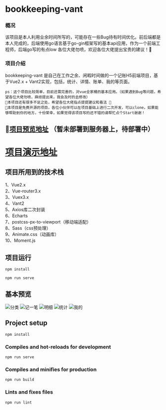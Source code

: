 # bookkeeping-vant
### 概况
   该项目是本人利用业余时间所写的，可能存在一些Bug待有时间优化。前后端都是本人完成的，后端使用go语言基于go-gin框架写的基本api应用，作为一个前端工程师，后端go写的有点low
各位大佬勿喷，欢迎各位大佬提出宝贵的建议！🙏
### 项目介绍
bookkeeping-vant 是自己在工作之余、闲暇时间做的一个记账H5前端项目，基于Vue2.x + Vant2实现，包括，统计、详情、账单、我的等页面。
```
ps：这个项目比较简单，目前还需完善的，对vue全家桶的基本应用。（如果遇到Bug等问题，希望各位大佬勿喷，麻烦提出来，我会及时的去修改）
📌本项目还有很多不足之处，希望各位大佬指点提提建议和看法 👀️
🔑本项目是免费开源的项目，各位小伙伴可以在项目基础上进行二次开发，可以clone，如果能够帮助到你的地方，十份荣幸，如果觉得该项目写的还不错的请帮忙点个Start谢谢！
```
## 🚀️[项目预览地址](www.baidu.com) （暂未部署到服务器上，待部署中）
# [项目演示地址](https://www.bilibili.com/video/BV1NF41177ih/)

## 项目所用到的技术栈
   1、Vue2.x <br>
   2、Vue-router3.x <br>
   3、Vuex3.x <br>
   4、Vant2 <br>
   5、Axios库二次封装 <br>
   6、Echarts <br>
   7、postcss-px-to-viewport（移动端适配） <br>
   8、Sass（css预处理） <br>
   9、Animate.css（动画库） <br>
   10、Moment.js <br>
   
## 项目运行
```
npm install
```
```
npm run serve
```
   
## 基本预览
![分类](https://user-images.githubusercontent.com/44437103/167247783-78938c8f-b4fa-4cb9-9e74-a2bf46a05755.png)
![记一笔](https://user-images.githubusercontent.com/44437103/167247788-e4c13c47-6a86-4e81-81dc-bd86d6e5837c.png)
![明细](https://user-images.githubusercontent.com/44437103/167247791-d3e4d939-b211-4b17-bc0c-c9ff77569ac8.png)
![统计](https://user-images.githubusercontent.com/44437103/167247795-80306cfc-abb7-4524-981d-3f0dd216e0c1.png)
![我的](https://user-images.githubusercontent.com/44437103/167247796-cd65193d-070b-4227-8c65-7fd79d134f03.png)

## Project setup
```
npm install
```

### Compiles and hot-reloads for development
```
npm run serve
```

### Compiles and minifies for production
```
npm run build
```

### Lints and fixes files
```
npm run lint
```
